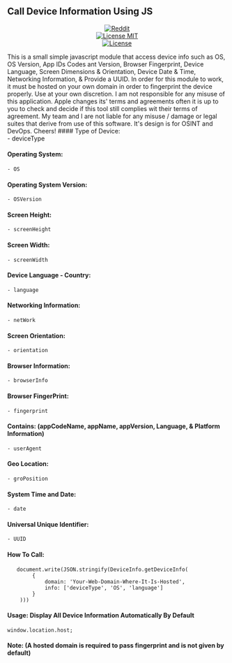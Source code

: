 <h2> Call Device Information Using JS </h1>
<p align="center">
  <a href="https://www.reddit.com/Anonym0us_User"><img src="https://cdn4.iconfinder.com/data/icons/social-messaging-ui-color-shapes-2-free/128/social-reddit-circle-512.png" alt="Reddit">
<br>
<a href="https://raw.githubusercontent.com/ProjectZeroDays/Get-Device-Info-Baby/master/LICENSE"><img src="" alt="License MIT"></a><br><a href="https://996.icu"><img src="https://img.shields.io/badge/link-996.icu-red.svg" alt="License"></a>
<br>
<p> This is a small simple javascript module that access device info such as OS, OS Version, App IDs Codes ant Version, Browser Fingerprint, Device Language, Screen Dimensions & Orientation, Device Date & Time, Networking Information, & Provide a UUID. In order for this module to work, it must be hosted on your own domain in order to fingerprint the device properly. Use at your own discretion. I am not responsible for any misuse of this application. Apple changes its' terms and agreements often it is up to you to check and decide if this tool still complies wit their terms of agreement. My team and I are not liable for any misuse / damage or legal suites that derive from use of this software. It's design is for OSINT and DevOps. Cheers!   
#### Type of Device:<br>
    - deviceType

#### Operating System:<br>
    - OS

#### Operating System Version:<br>
    - OSVersion

#### Screen Height:<br>
    - screenHeight 

#### Screen Width:<br>
    - screenWidth

#### Device Language - Country:<br>
    - language

#### Networking Information:<br>
    - netWork

#### Screen Orientation:<br>
    - orientation

#### Browser Information:<br>
    - browserInfo
 
#### Browser FingerPrint:<br>
    - fingerprint 

#### Contains: (appCodeName, appName, appVersion, Language, & Platform Information)<br>
    - userAgent

#### Geo Location:<br>
    - groPosition

#### System Time and Date:<br>
    - date

#### Universal Unique Identifier:<br>
    - UUID 

#### How To Call:<br>

 ```
    document.write(JSON.stringify(DeviceInfo.getDeviceInfo(
         {
             domain: 'Your-Web-Domain-Where-It-Is-Hosted',
             info: ['deviceType', 'OS', 'language']
         }
     )))
 ```

#### Usage: Display All Device Information Automatically By Default

    window.location.host; 

#### Note: (A hosted domain is required to pass fingerprint and is not given by default)

 

